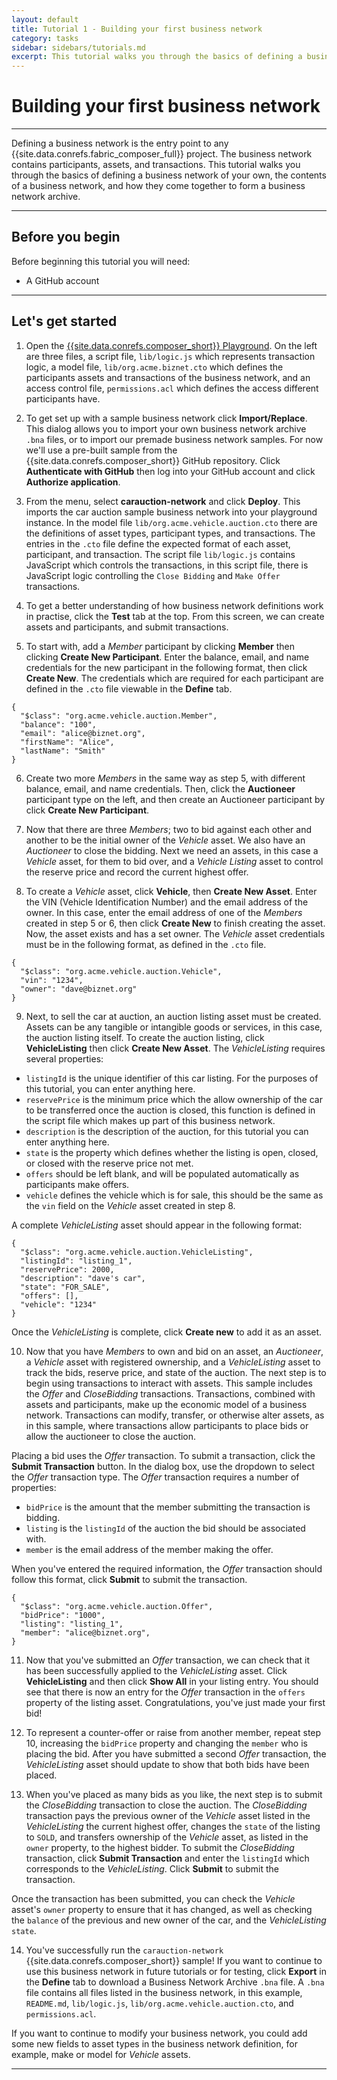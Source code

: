 ```yaml
---
layout: default
title: Tutorial 1 - Building your first business network
category: tasks
sidebar: sidebars/tutorials.md
excerpt: This tutorial walks you through the basics of defining a business network of your own, the contents of a business network, and how they come together to form a business network archive.
---
```


# Building your first business network

---

Defining a business network is the entry point to any {{site.data.conrefs.fabric_composer_full}} project. The business network contains participants, assets, and transactions. This tutorial walks you through the basics of defining a business network of your own, the contents of a business network, and how they come together to form a business network archive.

---

## Before you begin

Before beginning this tutorial you will need:

* A GitHub account

---

## Let's get started

1. Open the [{{site.data.conrefs.composer_short}} Playground](http://fabric-composer-next.mybluemix.net/editor). On the left are three files, a script file, `lib/logic.js` which represents transaction logic, a model file, `lib/org.acme.biznet.cto` which defines the participants assets and transactions of the business network, and an access control file, `permissions.acl` which defines the access different participants have.

2. To get set up with a sample business network click **Import/Replace**. This dialog allows you to import your own business network archive `.bna` files, or to import our premade business network samples. For now we'll use a pre-built sample from the {{site.data.conrefs.composer_short}} GitHub repository. Click **Authenticate with GitHub** then log into your GitHub account and click **Authorize application**.

3. From the menu, select **carauction-network** and click **Deploy**. This imports the car auction sample business network into your playground instance. In the model file `lib/org.acme.vehicle.auction.cto` there are the definitions of asset types, participant types, and transactions. The entries in the `.cto` file define the expected format of each asset, participant, and transaction. The script file `lib/logic.js` contains JavaScript
which controls the transactions, in this script file, there is JavaScript logic controlling the `Close Bidding` and `Make Offer` transactions.

4. To get a better understanding of how business network definitions work in practise, click the **Test** tab at the top. From this screen, we can create assets and participants, and submit transactions.

5. To start with, add a *Member* participant by clicking **Member** then clicking **Create New Participant**. Enter the balance, email, and name credentials for the new participant in the following format, then click **Create New**. The credentials which are required for each participant are defined in the `.cto` file viewable in the **Define** tab.
```
{
  "$class": "org.acme.vehicle.auction.Member",
  "balance": "100",
  "email": "alice@biznet.org",
  "firstName": "Alice",
  "lastName": "Smith"
}
```

6. Create two more *Members* in the same way as step 5, with different balance, email, and name credentials. Then, click the **Auctioneer** participant type on the left, and then create an Auctioneer participant by click **Create New Participant**.

7. Now that there are three *Members*; two to bid against each other and another to be the initial owner of the *Vehicle* asset. We also have an *Auctioneer* to close the bidding. Next we need an assets, in this case a *Vehicle* asset, for them to bid over, and a *Vehicle Listing* asset to control the reserve price and record the current highest offer.

8. To create a *Vehicle* asset, click **Vehicle**, then **Create New Asset**. Enter the VIN (Vehicle Identification Number) and the email address of the owner. In this case, enter the email address of one of the *Members* created in step 5 or 6, then click **Create New** to finish creating the asset. Now, the asset exists and has a set owner. The *Vehicle* asset credentials must be in the following format, as defined in the `.cto` file.

  ```
  {
    "$class": "org.acme.vehicle.auction.Vehicle",
    "vin": "1234",
    "owner": "dave@biznet.org"
  }
  ```

9. Next, to sell the car at auction, an auction listing asset must be created. Assets can be any tangible or intangible goods or services, in this case, the auction listing itself. To create the auction listing, click **VehicleListing** then click **Create New Asset**. The *VehicleListing* requires several properties:
  * `listingId` is the unique identifier of this car listing. For the purposes of this tutorial, you can enter anything here.
  * `reservePrice` is the minimum price which the allow ownership of the car to be transferred once the auction is closed, this function is defined in the script file which makes up part of this business network.
  * `description` is the description of the auction, for this tutorial you can enter anything here.
  * `state` is the property which defines whether the listing is open, closed, or closed with the reserve price not met.
  * `offers` should be left blank, and will be populated automatically as participants make offers.
  * `vehicle` defines the vehicle which is for sale, this should be the same as the `vin` field on the *Vehicle* asset created in step 8.

  A complete *VehicleListing* asset should appear in the following format:

  ```
  {
    "$class": "org.acme.vehicle.auction.VehicleListing",
    "listingId": "listing_1",
    "reservePrice": 2000,
    "description": "dave's car",
    "state": "FOR_SALE",
    "offers": [],
    "vehicle": "1234"
  }
  ```
  Once the *VehicleListing* is complete, click **Create new** to add it as an asset.

10. Now that you have *Members* to own and bid on an asset, an *Auctioneer*, a *Vehicle* asset with registered ownership, and a *VehicleListing* asset to track the bids, reserve price, and state of the auction. The next step is to begin using transactions to interact with assets. This sample includes the *Offer* and *CloseBidding* transactions. Transactions, combined with assets and participants, make up the economic model of a business network. Transactions can modify, transfer, or otherwise alter assets, as in this sample, where transactions allow participants to place bids or allow the auctioneer to close the auction.

  Placing a bid uses the *Offer* transaction. To submit a transaction, click the **Submit Transaction** button. In the dialog box, use the dropdown to select the *Offer* transaction type. The *Offer* transaction requires a number of properties:

  * `bidPrice` is the amount that the member submitting the transaction is bidding.
  * `listing` is the `listingId` of the auction the bid should be associated with.
  * `member` is the email address of the member making the offer.

  When you've entered the required information, the *Offer* transaction should follow this format, click **Submit** to submit the transaction.

  ```
  {
    "$class": "org.acme.vehicle.auction.Offer",
    "bidPrice": "1000",
    "listing": "listing_1",
    "member": "alice@biznet.org",
  }
  ```

11. Now that you've submitted an *Offer* transaction, we can check that it has been successfully applied to the *VehicleListing* asset. Click **VehicleListing** and then click **Show All** in your listing entry. You should see that there is now an entry for the *Offer* transaction in the `offers` property of the listing asset. Congratulations, you've just made your first bid!

12. To represent a counter-offer or raise from another member, repeat step 10, increasing the `bidPrice` property and changing the `member` who is placing the bid. After you have submitted a second *Offer* transaction, the *VehicleListing* asset should update to show that both bids have been placed.

13. When you've placed as many bids as you like, the next step is to submit the *CloseBidding* transaction to close the auction. The *CloseBidding* transaction pays the previous owner of the *Vehicle* asset listed in the *VehicleListing* the current highest offer, changes the `state` of the listing to `SOLD`, and transfers ownership of the *Vehicle* asset, as listed in the `owner` property, to the highest bidder. To submit the *CloseBidding* transaction, click **Submit Transaction** and enter the `listingId` which corresponds to the *VehicleListing*. Click **Submit** to submit the transaction.

  Once the transaction has been submitted, you can check the *Vehicle* asset's `owner` property to ensure that it has changed, as well as checking the `balance` of the previous and new owner of the car, and the *VehicleListing* `state`.

14. You've successfully run the `carauction-network` {{site.data.conrefs.composer_short}} sample! If you want to continue to use this business network in future tutorials or for testing, click **Export** in the **Define** tab to download a Business Network Archive `.bna` file. A `.bna` file contains all files listed in the business network, in this example, `README.md`, `lib/logic.js`, `lib/org.acme.vehicle.auction.cto`, and `permissions.acl`.

If you want to continue to modify your business network, you could add some new fields to asset types in the business network definition, for example, make or model for *Vehicle* assets.

---
